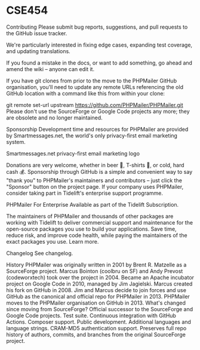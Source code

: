 # CSE454
Contributing
Please submit bug reports, suggestions, and pull requests to the GitHub issue tracker.

We're particularly interested in fixing edge cases, expanding test coverage, and updating translations.

If you found a mistake in the docs, or want to add something, go ahead and amend the wiki – anyone can edit it.

If you have git clones from prior to the move to the PHPMailer GitHub organisation, you'll need to update any remote URLs referencing the old GitHub location with a command like this from within your clone:

git remote set-url upstream https://github.com/PHPMailer/PHPMailer.git
Please don't use the SourceForge or Google Code projects any more; they are obsolete and no longer maintained.

Sponsorship
Development time and resources for PHPMailer are provided by Smartmessages.net, the world's only privacy-first email marketing system.

Smartmessages.net privacy-first email marketing logo

Donations are very welcome, whether in beer 🍺, T-shirts 👕, or cold, hard cash 💰. Sponsorship through GitHub is a simple and convenient way to say "thank you" to PHPMailer's maintainers and contributors – just click the "Sponsor" button on the project page. If your company uses PHPMailer, consider taking part in Tidelift's enterprise support programme.

PHPMailer For Enterprise
Available as part of the Tidelift Subscription.

The maintainers of PHPMailer and thousands of other packages are working with Tidelift to deliver commercial support and maintenance for the open-source packages you use to build your applications. Save time, reduce risk, and improve code health, while paying the maintainers of the exact packages you use. Learn more.

Changelog
See changelog.

History
PHPMailer was originally written in 2001 by Brent R. Matzelle as a SourceForge project.
Marcus Bointon (coolbru on SF) and Andy Prevost (codeworxtech) took over the project in 2004.
Became an Apache incubator project on Google Code in 2010, managed by Jim Jagielski.
Marcus created his fork on GitHub in 2008.
Jim and Marcus decide to join forces and use GitHub as the canonical and official repo for PHPMailer in 2013.
PHPMailer moves to the PHPMailer organisation on GitHub in 2013.
What's changed since moving from SourceForge?
Official successor to the SourceForge and Google Code projects.
Test suite.
Continuous integration with GitHub Actions.
Composer support.
Public development.
Additional languages and language strings.
CRAM-MD5 authentication support.
Preserves full repo history of authors, commits, and branches from the original SourceForge project.
